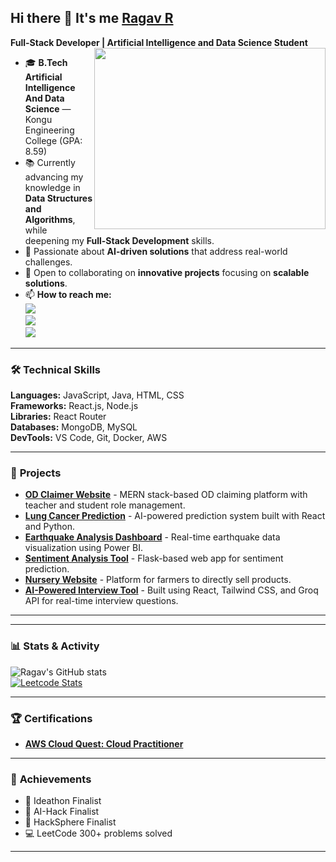 ## Hi there 👋 It's me [Ragav R](https://ragavs-profile.netlify.app/)

**Full-Stack Developer | Artificial Intelligence and Data Science Student**  
<img align="right" width="370" height="290" src="https://i.pinimg.com/originals/47/f0/34/47f0342cec72b800463bf003eac1257e.gif">

- 🎓 **B.Tech Artificial Intelligence And Data Science** — Kongu Engineering College (GPA: 8.59)  
- 📚 Currently advancing my knowledge in **Data Structures and Algorithms**, while deepening my **Full-Stack Development** skills.  
- 🤖 Passionate about **AI-driven solutions** that address real-world challenges.  
- 🚀 Open to collaborating on **innovative projects** focusing on **scalable solutions**.  
- 📫 **How to reach me:**  
[<img src="https://img.shields.io/badge/LinkedIn-0077B5?style=for-the-badge&logo=linkedin&logoColor=white" />](https://www.linkedin.com/in/ragav-r-bb9183308/)  
[<img src="https://img.shields.io/badge/GitHub-000?style=for-the-badge&logo=github&logoColor=white" />](https://github.com/RAGAV-24)  
[<img src="https://img.shields.io/badge/Portfolio-000?style=for-the-badge&logo=netlify&logoColor=white" />](https://ragavs-profile.netlify.app/)

---

### 🛠️ **Technical Skills**
**Languages:** JavaScript, Java, HTML, CSS  
**Frameworks:** React.js, Node.js  
**Libraries:** React Router  
**Databases:** MongoDB, MySQL  
**DevTools:** VS Code, Git, Docker, AWS  

---

### 🚀 **Projects**
- **[OD Claimer Website](https://od-claimer.vercel.app/)** - MERN stack-based OD claiming platform with teacher and student role management.  
- **[Lung Cancer Prediction](https://lung-52lzsr7jt-ragav-rs-projects.vercel.app/)** - AI-powered prediction system built with React and Python.  
- **[Earthquake Analysis Dashboard](https://github.com/RAGAV-24/PowerBI-Earthquake-Analysis)** - Real-time earthquake data visualization using Power BI.  
- **[Sentiment Analysis Tool](https://sentiment-analysis-ivory.vercel.app/)** - Flask-based web app for sentiment prediction.  
- **[Nursery Website](https://nursery-website-using-react-q4uv0mor6-ragav-rs-projects.vercel.app/)** - Platform for farmers to directly sell products.  
- **[AI-Powered Interview Tool](https://ai-master.vercel.app)** - Built using React, Tailwind CSS, and Groq API for real-time interview questions.  

---

---

### 📊 **Stats & Activity**
![Ragav's GitHub stats](https://github-readme-stats.vercel.app/api?username=RAGAV-24&theme=radical&show_icons=true)  
[![Leetcode Stats](https://leetcard.jacoblin.cool/Ragav_R?theme=dark&ext=contest)](https://leetcode.com/Ragav_R/)

---

### 🏆 **Certifications**
- **[AWS Cloud Quest: Cloud Practitioner](https://www.credly.com/badges/b2326dd9-5842-4235-b54d-ab46b4680b78/public_url)**  

---

### 📜 **Achievements**
- 🥇 Ideathon Finalist  
- 🥇 AI-Hack Finalist  
- 🥇 HackSphere Finalist  
- 💻 LeetCode 300+ problems solved  

---

